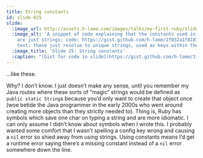 ```yaml
---
title: String constants
id: slide-025
slide:
  :image_url: http://assets.h-lame.com/images/talks/my-first-ruby/slides/025.png
  :image_alt: 'A snippet of code explaining that the constants used in listHeaders
    are just strings; code: https://gist.github.com/h-lame/1f032a1f8181fe220d6f1c2c4d98f64e#file-slide-25-listheaders-rb;
    text: these just resolve to unique strings, used as keys within the config hash'
  :image_title: 'Slide 25: String constants'
  :caption: "[Gist for code in slide](https://gist.github.com/h-lame/1f032a1f8181fe220d6f1c2c4d98f64e#file-slide-25-listheaders-rb)\n"
---
```

…like these.

Why?  I don’t know.  I just doesn’t make any sense, until you remember my Java routes where these sorts of “magic” strings would be defined as `public static String`s because you’d only want to create that object once (woe betide the Java programmer in the early 2000s who went around creating more objects than they strictly needed to).  Thing is, Ruby has symbols which save one char on typing a string and are more idiomatic.  I can only assume I didn’t know about symbols when I wrote this.  I probably wanted some comfort that I wasn’t spelling a config key wrong and causing a `nil` error so shied away from using strings.  Using constants means I’d get a runtime error saying there’s a missing constant instead of a `nil` error somewhere down the line.

